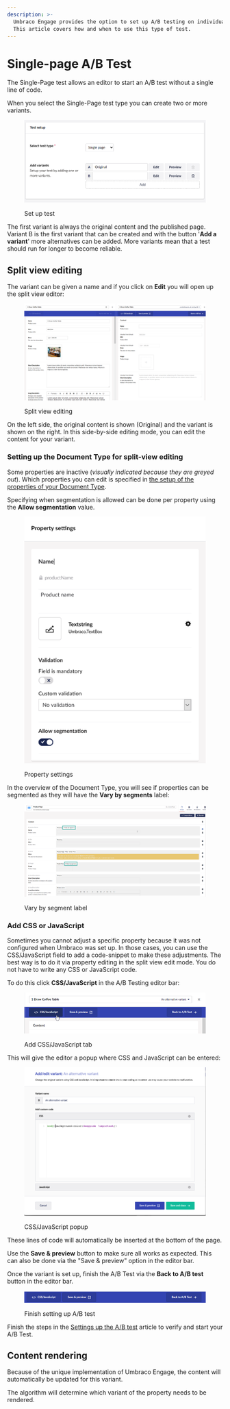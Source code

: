 ```yaml
---
description: >-
  Umbraco Engage provides the option to set up A/B testing on individual pages.
  This article covers how and when to use this type of test.
---
```


# Single-page A/B Test

The Single-Page test allows an editor to start an A/B test without a single line of code.

When you select the Single-Page test type you can create two or more variants.

<figure><img src="../../../.gitbook/assets/ABTest-SinglePage-TestSetup-v16.png" alt="Set up test"><figcaption><p>Set up test</p></figcaption></figure>

The first variant is always the original content and the published page. Variant B is the first variant that can be created and with the button '**Add a variant**' more alternatives can be added. More variants mean that a test should run for longer to become reliable.

## Split view editing

The variant can be given a name and if you click on **Edit** you will open up the split view editor:

<figure><img src="../../../.gitbook/assets/image (6).png" alt="Split view editing"><figcaption><p>Split view editing</p></figcaption></figure>

On the left side, the original content is shown (Original) and the variant is shown on the right. In this side-by-side editing mode, you can edit the content for your variant.

### Setting up the Document Type for split-view editing

Some properties are inactive (_visually indicated because they are greyed out_). Which properties you can edit is specified in [the setup of the properties of your Document Type](https://docs.umbraco.com/umbraco-cms/fundamentals/data/defining-content).

Specifying when segmentation is allowed can be done per property using the **Allow segmentation** value.

<figure><img src="../../../.gitbook/assets/image (7).png" alt="Property settings"><figcaption><p>Property settings</p></figcaption></figure>

In the overview of the Document Type, you will see if properties can be segmented as they will have the **Vary by segments** label:

<figure><img src="../../../.gitbook/assets/image (8).png" alt="Vary by segment label"><figcaption><p>Vary by segment label</p></figcaption></figure>

### Add CSS or JavaScript

Sometimes you cannot adjust a specific property because it was not configured when Umbraco was set up. In those cases, you can use the CSS/JavaScript field to add a code-snippet to make these adjustments. The best way is to do it via property editing in the split view edit mode. You do not have to write any CSS or JavaScript code.

To do this click **CSS/JavaScript** in the A/B Testing editor bar:

<figure><img src="../../../.gitbook/assets/image (10).png" alt="Add CSS/JavaScript tab"><figcaption><p>Add CSS/JavaScript tab</p></figcaption></figure>

This will give the editor a popup where CSS and JavaScript can be entered:

<figure><img src="../../../.gitbook/assets/image (9).png" alt="CSS/JavaScript popup"><figcaption><p>CSS/JavaScript popup</p></figcaption></figure>

These lines of code will automatically be inserted at the bottom of the page.

Use the **Save & preview** button to make sure all works as expected. This can also be done via the "Save & preview" option in the editor bar.

Once the variant is set up, finish the A/B Test via the **Back to A/B test** button in the editor bar.

<figure><img src="../../../.gitbook/assets/image (11).png" alt="Finish setting up A/B test"><figcaption><p>Finish setting up A/B test</p></figcaption></figure>

Finish the steps in the [Settings up the A/B test](../setting-up-the-ab-test.md) article to verify and start your A/B Test.

## Content rendering

Because of the unique implementation of Umbraco Engage, the content will automatically be updated for this variant.

The algorithm will determine which variant of the property needs to be rendered.
